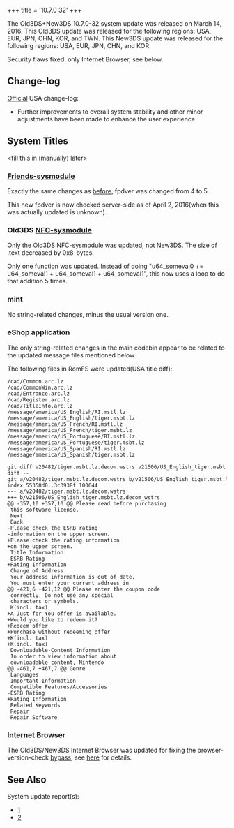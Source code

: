 +++
title = '10.7.0 32'
+++

The Old3DS+New3DS 10.7.0-32 system update was released on March 14,
2016. This Old3DS update was released for the following regions: USA,
EUR, JPN, CHN, KOR, and TWN. This New3DS update was released for the
following regions: USA, EUR, JPN, CHN, and KOR.

Security flaws fixed: only Internet Browser, see below.

## Change-log

[Official](http://en-americas-support.nintendo.com/app/answers/detail/a_id/667/p/430/c/267)
USA change-log:

- Further improvements to overall system stability and other minor
  adjustments have been made to enhance the user experience

## System Titles

\<fill this in (manually) later\>

### [Friends-sysmodule](Friend_Services "wikilink")

Exactly the same changes as [before](10.5.0-30 "wikilink"), fpdver was
changed from 4 to 5.

This new fpdver is now checked server-side as of April 2, 2016(when this
was actually updated is unknown).

### Old3DS [NFC-sysmodule](NFC_Services "wikilink")

Only the Old3DS NFC-sysmodule was updated, not New3DS. The size of .text
decreased by 0x8-bytes.

Only one function was updated. Instead of doing "u64_someval0 +=
u64_someval1 + u64_someval1 + u64_someval1", this now uses a loop to do
that addition 5 times.

### mint

No string-related changes, minus the usual version one.

### eShop application

The only string-related changes in the main codebin appear to be related
to the updated message files mentioned below.

The following files in RomFS were updated(USA title diff):

```
/cad/Common.arc.lz
/cad/CommonWin.arc.lz
/cad/Entrance.arc.lz
/cad/Register.arc.lz
/cad/TitleInfo.arc.lz
/message/america/US_English/RI.mstl.lz
/message/america/US_English/tiger.msbt.lz
/message/america/US_French/RI.mstl.lz
/message/america/US_French/tiger.msbt.lz
/message/america/US_Portuguese/RI.mstl.lz
/message/america/US_Portuguese/tiger.msbt.lz
/message/america/US_Spanish/RI.mstl.lz
/message/america/US_Spanish/tiger.msbt.lz
```

```
git diff v20482/tiger.msbt.lz.decom.wstrs v21506/US_English_tiger.msbt.lz.decom_wstrs
diff --git a/v20482/tiger.msbt.lz.decom.wstrs b/v21506/US_English_tiger.msbt.lz.decom_wstrs
index 55358d0..3c3938f 100644
--- a/v20482/tiger.msbt.lz.decom.wstrs
+++ b/v21506/US_English_tiger.msbt.lz.decom_wstrs
@@ -357,10 +357,10 @@ Please read before purchasing
 this software license.
 Next
 Back
-Please check the ESRB rating
-information on the upper screen.
+Please check the rating information
+on the upper screen.
 Title Information
-ESRB Rating
+Rating Information
 Change of Address
 Your address information is out of date.
 You must enter your current address in
@@ -421,6 +421,12 @@ Please enter the coupon code
 correctly. Do not use any special
 characters or symbols.
 K(incl. tax)
+A Just for You offer is available.
+Would you like to redeem it?
+Redeem offer
+Purchase without redeeming offer
+K(incl. tax) 
+K(incl. tax) 
 Downloadable-Content Information
 In order to view information about
 downloadable content, Nintendo
@@ -461,7 +467,7 @@ Genre
 Languages
 Important Information
 Compatible Features/Accessories
-ESRB Rating
+Rating Information
 Related Keywords
 Repair
 Repair Software
```

### Internet Browser

The Old3DS/New3DS Internet Browser was updated for fixing the
browser-version-check [bypass](3DS_Userland_Flaws "wikilink"), see
[here](Internet_Browser "wikilink") for details.

## See Also

System update report(s):

- [1](https://yls8.mtheall.com/ninupdates/reports.php?date=03-14-16_08-00-49&sys=ctr)
- [2](https://yls8.mtheall.com/ninupdates/reports.php?date=03-14-16_08-00-58&sys=ktr)

